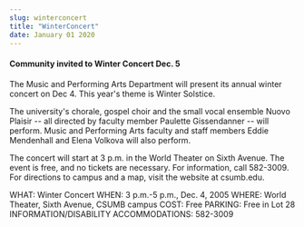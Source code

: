 ```yaml
---
slug: winterconcert
title: "WinterConcert"
date: January 01 2020
---
```


 
<h4>Community invited to Winter Concert Dec. 5</h4>
<p>
  The Music and Performing Arts Department will present its annual winter
  concert on Dec 4. This year's theme is Winter Solstice.
</p>
<p>
  The university's chorale, gospel choir and the small vocal ensemble Nuovo
  Plaisir -- all directed by faculty member Paulette Gissendanner -- will
  perform. Music and Performing Arts faculty and staff members Eddie Mendenhall
  and Elena Volkova will also perform.
</p>
<p>
  The concert will start at 3 p.m. in the World Theater on Sixth Avenue. The
  event is free, and no tickets are necessary. For information, call 582-3009.
  For directions to campus and a map, visit the website at csumb.edu.
</p>
<p>
  WHAT: Winter Concert WHEN: 3 p.m.-5 p.m., Dec. 4, 2005 WHERE: World Theater,
  Sixth Avenue, CSUMB campus COST: Free PARKING: Free in Lot 28
  INFORMATION/DISABILITY ACCOMMODATIONS: 582-3009
</p>
 
